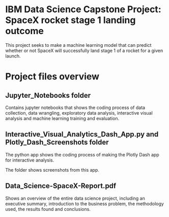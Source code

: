 # IBM Data Science Capstone Project: SpaceX rocket stage 1 landing outcome
This project seeks to make a machine learning model that can predict whether or not SpaceX will successfully land stage 1 of a rocket for a given launch.

# Project files overview
## Jupyter_Notebooks folder
Contains jupyter notebooks that shows the coding process of data collection, data wrangling, exploratory data analysis, interactive visual analysis and machine learning training and evaluation. 

## Interactive_Visual_Analytics_Dash_App.py and Plotly_Dash_Screenshots folder
The python app shows the coding process of making the Plotly Dash app for interactive analysis. 

The folder shows screenshots from this app. 

## Data_Science-SpaceX-Report.pdf
Shows an overview of the entire data science project, including an executive summary, introduction to the business problem, the methodology used, the results found and conclusions. 
